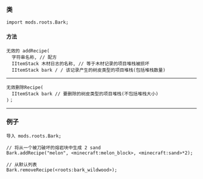 ### 类

```zenscript
import mods.roots.Bark;
```

#### 方法

```zenscript
无效的 addRecipe(
  字符串名称, // 配方
  IItemStack 木材日志的名称, // 等于木材记录的项目堆栈被损坏
  IItemStack bark / / 该记录产生的树皮类型的项目堆栈(包括堆栈数量)

```

* * *

```zenscript
无效删除Recipe(
  IItemStack bark // 要删除的树皮类型的项目堆栈(不包括堆栈大小)
)；
```

* * *

### 例子

```zenscript
导入 mods.roots.Bark;

// 将从一个被刀破坏的熔岩块中生成 2 sand
Bark.addRecipe("melon", <minecraft:melon_block>, <minecraft:sand>*2);

// 从默认列表
Bark.removeRecipe(<roots:bark_wildwood>);
```